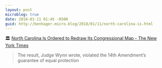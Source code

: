 ```yaml
---
layout: post
microblog: true
date: 2018-01-11 01:45 -0500
guid: http://benhager.micro.blog/2018/01/11/north-carolina-is.html
---
```

🏛 [North Carolina Is Ordered to Redraw Its Congressional Map - The New York Times](https://mobile.nytimes.com/2018/01/09/us/north-carolina-gerrymander.html)

> The result, Judge Wynn wrote, violated the 14th Amendment’s guarantee of equal protection
